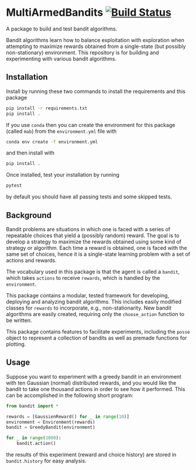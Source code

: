# MultiArmedBandits [![Build Status](https://travis-ci.com/tmcclintock/MultiArmedBandits.svg?branch=master)](https://travis-ci.com/tmcclintock/MultiArmedBandits)

A package to build and test bandit algorithms.

Bandit algorithms learn how to balance exploitation with exploration when
attempting to maximize rewards obtained from a single-state (but possibly
non-stationary) environment. This repository is for building and experimenting
with various bandit algorithms.

## Installation

Install by running these two commands to install the requirements and this
package
```bash
pip install -r requirements.txt
pip install .
```
If you use `conda` then you can create the environment for this package
(called `mab`) from the `environment.yml` file with
```bash
conda env create -f environment.yml
```
and then install with
```bash
pip install .
```
Once installed, test your installation by running
```bash
pytest
```
by default you should have all passing tests and some skipped tests.

## Background

Bandit problems are situations in which one is faced with a series of
repeatable choices that yield a (possibly random) reward. The goal is
to develop a strategy to maximize the rewards obtained using some
kind of strategy or algorithm. Each time a reward is obtained, one
is faced with the same set of choices, hence it is a single-state
learning problem with a set of actions and rewards.

The vocabulary used in this package is that the agent is called a `bandit`,
which takes `actions` to receive `rewards`, which is handled by the
`environment`.

This package contains a modular, tested framework for developing, deploying
and analyzing bandit algorithms. This includes easily modified classes
for `rewards` to incorporate, e.g., non-stationarity. New bandit algorithms
are easily created, requiring only the `choose_action` function to be
written.

This package contains features to facilitate experiments, including
the `posse` object to represent a collection of bandits as well as premade
functions for plotting.

## Usage

Suppose you want to experiment with a greedy bandit in an environment
with ten Gaussian (normal) distributed rewards, and you would like the
bandit to take one thousand actions in order to see how it performed. This
can be accomplished in the following short program:
```python
from bandit import *

rewards = [GaussienReward() for _ in range(10)]
environment = Environment(rewards)
bandit = GreedyBandit(environment)

for _ in range(1000):
    bandit.action()
```
the results of this experiment (reward and choice history) are stored in
`bandit.history` for easy analysis.